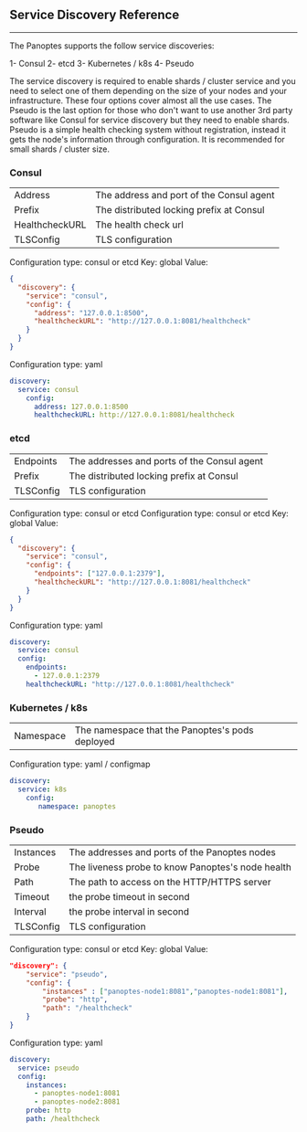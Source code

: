 ## Service Discovery Reference
---
The Panoptes supports the follow service discoveries:

1- Consul
2- etcd
3- Kubernetes / k8s
4- Pseudo

The service discovery is required to enable shards / cluster service and you need to select one of them depending on the size of your nodes and your infrastructure. These four options cover almost all the use cases. The Pseudo is the last option for those who don't want to use another 3rd party software like Consul for service discovery but they need to enable shards. Pseudo is a simple health checking system without registration, instead it gets the node's information through configuration. It is recommended for small shards / cluster size.


### Consul

|| |
|-|-|
|Address| The address and port of the Consul agent        |
|Prefix| The distributed locking prefix at Consul|
|HealthcheckURL| The health check url | 
|TLSConfig | TLS configuration|

Configuration type: consul or etcd
Key: global
Value:
```json
{
  "discovery": { 
    "service": "consul", 
    "config": { 
      "address": "127.0.0.1:8500", 
      "healthcheckURL": "http://127.0.0.1:8081/healthcheck"
    } 
  }
}
```
Configuration type: yaml
```yaml
discovery:
  service: consul
    config:
      address: 127.0.0.1:8500
      healthcheckURL: http://127.0.0.1:8081/healthcheck 

```

### etcd

|| |
|-|-|
|Endpoints| The addresses and ports of the Consul agent        | 
|Prefix| The distributed locking prefix at Consul|
|TLSConfig | TLS configuration|

Configuration type: consul or etcd
Configuration type: consul or etcd
Key: global
Value:
```json
{
  "discovery": { 
    "service": "consul", 
    "config": { 
      "endpoints": ["127.0.0.1:2379"],
      "healthcheckURL": "http://127.0.0.1:8081/healthcheck"
    } 
  }
}
```

Configuration type: yaml
```yaml
discovery:
  service: consul
  config:
    endpoints:
      - 127.0.0.1:2379
    healthcheckURL: "http://127.0.0.1:8081/healthcheck"  


```

### Kubernetes / k8s

|| |
|-|-|
|Namespace|The namespace that the Panoptes's pods  deployed|

Configuration type: yaml / configmap
```yaml
discovery:
  service: k8s
    config:
       namespace: panoptes 
```

### Pseudo

|| |
|-|-|
|Instances| The addresses and ports of the Panoptes nodes| 
|Probe|The liveness probe to know Panoptes's node health|     
|Path | The path to access on the HTTP/HTTPS server|      
|Timeout|the probe timeout in second|   
|Interval| the probe interval in second|  
|TLSConfig| TLS configuration|


Configuration type: consul or etcd
Key: global
Value:
```json
"discovery": {
    "service": "pseudo",
    "config": {
        "instances" : ["panoptes-node1:8081","panoptes-node1:8081"],
        "probe": "http",
        "path": "/healthcheck"
    }
}
```

Configuration type: yaml
```yaml
discovery:
  service: pseudo
  config:
    instances:
      - panoptes-node1:8081
      - panoptes-node2:8081
    probe: http
    path: /healthcheck
```